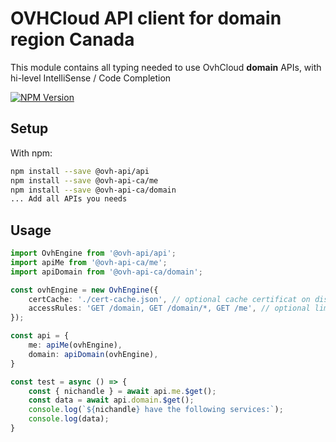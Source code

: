 # OVHCloud API client for **domain** region Canada

This module contains all typing needed to use OvhCloud **domain** APIs, with hi-level IntelliSense / Code Completion

[![NPM Version](https://img.shields.io/npm/v/@ovh-api-ca/domain.svg?style=flat)](https://www.npmjs.org/package/@ovh-api-ca/domain)

## Setup

With npm:

```bash
npm install --save @ovh-api/api
npm install --save @ovh-api-ca/me
npm install --save @ovh-api-ca/domain
... Add all APIs you needs
```

## Usage

```typescript
import OvhEngine from '@ovh-api/api';
import apiMe from '@ovh-api-ca/me';
import apiDomain from '@ovh-api-ca/domain';

const ovhEngine = new OvhEngine({ 
    certCache: './cert-cache.json', // optional cache certificat on disk.
    accessRules: 'GET /domain, GET /domain/*, GET /me', // optional limit the requested privileges.
});

const api = {
    me: apiMe(ovhEngine),
    domain: apiDomain(ovhEngine),
}

const test = async () => {
    const { nichandle } = await api.me.$get();
    const data = await api.domain.$get();
    console.log(`${nichandle} have the following services:`);
    console.log(data);
}
```
